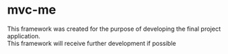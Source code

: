 # mvc-me
This framework was created for the purpose of developing the final project application.
<br>This framework will receive further development if possible
